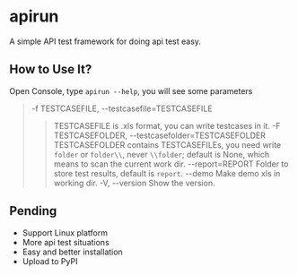 # apirun
A simple API test framework for doing api test easy.
## How to Use It?
Open Console, type `apirun --help`, you will see some parameters
>-f TESTCASEFILE, --testcasefile=TESTCASEFILE
>>TESTCASEFILE is .xls format, you can write testcases in it.
> -F TESTCASEFOLDER, --testcasefolder=TESTCASEFOLDER
>>TESTCASEFOLDER contains TESTCASEFILEs, you need write `folder` or `folder\\`, never `\\folder`; default is None, which means to scan the current work dir.
>--report=REPORT
>>Folder to store test results, default is `report`.
>--demo
>>Make demo xls in working dir.
>-V, --version
>>Show the version.
## Pending
* Support Linux platform
* More api test situations
* Easy and better installation
* Upload to PyPI
